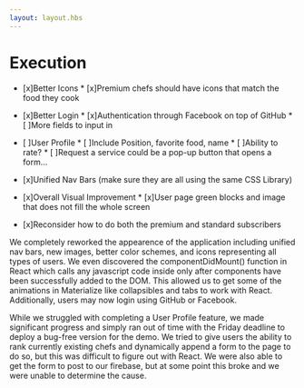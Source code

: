 ```yaml
---
layout: layout.hbs
---
```


# Execution

* [x]Better Icons
          * [x]Premium chefs should have icons that match the food they cook
* [x]Better Login
          * [x]Authentication through Facebook on top of GitHub
          * [ ]More fields to input in
* [ ]User Profile
          * [ ]Include Position, favorite food, name
          * [ ]Ability to rate?
          * [ ]Request a service could be a pop-up button that opens a form…
* [x]Unified Nav Bars (make sure they are all using the same CSS Library)
* [x]Overall Visual Improvement
          * [x]User page green blocks and image that does not fill the whole screen

* [x]Reconsider how to do both the premium and standard subscribers

We completely reworked the appearence of the application including unified nav bars, new images, better color schemes, and icons representing all types of users. We even discovered the componentDidMount() function in React which calls any javascript code inside only after components have been successfully added to the DOM. This allowed us to get some of the animations in Materialize like collapsibles and tabs to work with React. Additionally, users may now login using GitHub or Facebook.

While we struggled with completing a User Profile feature, we made significant progress and simply ran out of time with the Friday deadline to deploy a bug-free version for the demo. We tried to give users the ability to rank currently existing chefs and dynamically append a form to the page to do so, but this was difficult to figure out with React. We were also able to get the form to post to our firebase, but at some point this broke and we were unable to determine the cause.

